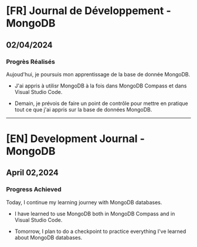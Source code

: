 # [FR] Journal de Développement - MongoDB

## 02/04/2024

### Progrès Réalisés

Aujoud'hui, je poursuis mon apprentissage de la base de donnée MongoDB.

- J'ai appris à utilisr MongoDB à la fois dans MongoDB Compass et dans Visual Studio Code.

- Demain, je prévois de faire un point de contrôle pour mettre en pratique tout ce que j'ai appris sur la base de données MongoDB.

---

# [EN] Development Journal - MongoDB

## April 02,2024

### Progress Achieved

Today, I continue my learning journey with MongoDB databases.

- I have learned to use MongoDB both in MongoDB Compass and in Visual Studio Code.

- Tomorrow, I plan to do a checkpoint to practice everything I've learned about MongoDB databases.

